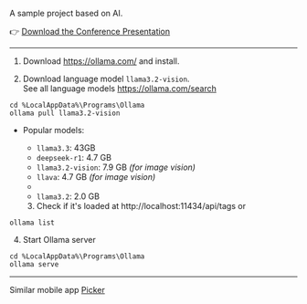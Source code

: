 A sample project based on AI. 

👉 [Download the Conference Presentation](https://github.com/ebicoglu/photo-picker/raw/refs/heads/main/ai-as-a-simple-developer-2025-02-08.pptx) 



---



1. Download https://ollama.com/ and install.

2. Download language model `llama3.2-vision`.  
   See all language models https://ollama.com/search

```
cd %LocalAppData%\Programs\Ollama
ollama pull llama3.2-vision
```

* Popular models:

  * `llama3.3`: 43GB
  * `deepseek-r1`: 4.7 GB
  * `llama3.2-vision`: 7.9 GB  *(for image vision)*
  * `llava`: 4.7 GB *(for image vision)*
  * 
  * `llama3.2`: 2.0 GB

  3. Check if it's loaded at http://localhost:11434/api/tags or 


```
ollama list
```


4. Start Ollama server

```
cd %LocalAppData%\Programs\Ollama
ollama serve
```



---



Similar mobile app [Picker](https://apps.apple.com/us/app/picker-ai-best-photo-picker/id6448671716)

